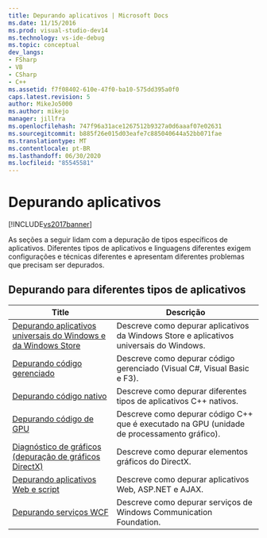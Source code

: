 ```yaml
---
title: Depurando aplicativos | Microsoft Docs
ms.date: 11/15/2016
ms.prod: visual-studio-dev14
ms.technology: vs-ide-debug
ms.topic: conceptual
dev_langs:
- FSharp
- VB
- CSharp
- C++
ms.assetid: f7f08402-610e-47f0-ba10-575dd395a0f0
caps.latest.revision: 5
author: MikeJo5000
ms.author: mikejo
manager: jillfra
ms.openlocfilehash: 747f96a31ace1267512b9327a0d6aaaf07e02631
ms.sourcegitcommit: b885f26e015d03eafe7c885040644a52bb071fae
ms.translationtype: MT
ms.contentlocale: pt-BR
ms.lasthandoff: 06/30/2020
ms.locfileid: "85545581"
---
```

# <a name="debugging-applications"></a>Depurando aplicativos
[!INCLUDE[vs2017banner](../includes/vs2017banner.md)]

As seções a seguir lidam com a depuração de tipos específicos de aplicativos. Diferentes tipos de aplicativos e linguagens diferentes exigem configurações e técnicas diferentes e apresentam diferentes problemas que precisam ser depurados.  
  
## <a name="debugging-for-different-types-of-applications"></a>Depurando para diferentes tipos de aplicativos  
  
|Title|Descrição|  
|-|-|  
|[Depurando aplicativos universais do Windows e da Windows Store](../debugger/debugging-windows-store-and-windows-universal-apps.md)|Descreve como depurar aplicativos da Windows Store e aplicativos universais do Windows.|  
|[Depurando código gerenciado](../debugger/debugging-managed-code.md)|Descreve como depurar código gerenciado (Visual C#, Visual Basic e F3).|  
|[Depurando código nativo](../debugger/debugging-native-code.md)|Descreve como depurar diferentes tipos de aplicativos C++ nativos.|  
|[Depurando código de GPU](../debugger/debugging-gpu-code.md)|Descreve como depurar código C++ que é executado na GPU (unidade de processamento gráfico).|  
|[Diagnóstico de gráficos (depuração de gráficos DirectX)](../debugger/visual-studio-graphics-diagnostics.md)|Descreve como depurar elementos gráficos do DirectX.|  
|[Depurando aplicativos Web e script](../debugger/debugging-web-applications-and-script.md)|Descreve como depurar aplicativos Web, ASP.NET e AJAX.|  
|[Depurando serviços WCF](../debugger/debugging-wcf-services.md)|Descreve como depurar serviços de Windows Communication Foundation.|

